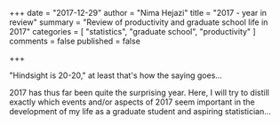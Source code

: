 +++
date = "2017-12-29"
author = "Nima Hejazi"
title = "2017 - year in review"
summary = "Review of productivity and graduate school life in 2017"
categories = [ "statistics", "graduate school", "productivity" ]
comments = false
published = false

+++

"Hindsight is 20-20," at least that's how the saying goes...

2017 has thus far been quite the surprising year. Here, I will try to distill
exactly which events and/or aspects of 2017 seem important in the development
of my life as a graduate student and aspiring statistician...
